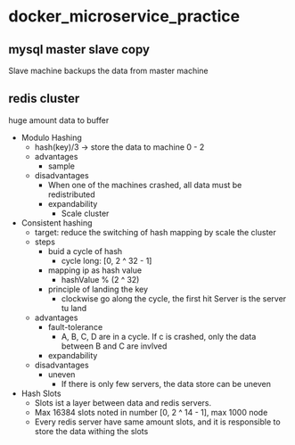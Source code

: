 # docker_microservice_practice
 
## mysql master slave copy

Slave machine backups the data from master machine

## redis cluster

huge amount data to buffer

- Modulo Hashing
	- hash(key)/3 -> store the data to machine 0 - 2
	- advantages
		- sample
	- disadvantages
		- When one of the machines crashed, all data must be redistributed
		- expandability
			- Scale cluster
- Consistent hashing
	- target: reduce the switching of hash mapping by scale the cluster
	- steps
		- buid a cycle of hash
			- cycle long: [0, 2 ^ 32 - 1]
		- mapping ip as hash value
			- hashValue % (2 ^ 32)
		- principle of landing the key
			- clockwise go along the cycle, the first hit Server is the server tu land
	- advantages
		- fault-tolerance
			- A, B, C, D are in a cycle. If c is crashed, only the data between B and C are invlved
		- expandability
	- disadvantages
		- uneven
			- If there is only few servers, the data store can be uneven
- Hash Slots
	- Slots ist a layer between data and redis servers.
	- Max 16384 slots noted in number [0, 2 ^ 14 - 1], max 1000 node
	- Every redis server have same amount slots, and it is responsible to store the data withing the slots
	
